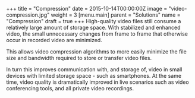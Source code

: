 +++
title = "Compression"
date = 2015-10-14T00:00:00Z
image = "video-compression.jpg"
weight = 3
[menu.main]
parent = "Solutions"
name = "Compression"
draft = true
+++
High-quality video files still consume a relatively large amount of storage space. With stabilized and enhanced video, the small unnecessary changes from frame to frame that otherwise occur in recorded video are minimized.

This allows video compression algorithms to more easily minimize the file size and bandwidth required to store or transfer video files.

In turn this improves communication with, and storage of, video in small devices with limited storage space - such as smartphones. At the same time, video quality is dramatically improved in live scenarios such as video conferencing tools, and all private video recordings.